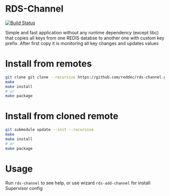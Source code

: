 # RDS-Channel

[![Build Status](https://travis-ci.org/reddec/rds-channel.svg?branch=master)](https://travis-ci.org/reddec/rds-channel)

Simple and fast application without any runtime dependency (except libc) that copies all keys from one REDIS databse to another one with custom key prefix. After first copy it is monitoring all key changes and updates values

# Install from remotes

```bash
git clone git clone --recursive https://github.com/reddec/rds-channel.git
make
make install
# or
make package
```

# Install from cloned remote

```bash
git submodule update --init --recursive
make 
make install
# or
make package
```

# Usage

Run `rds-channel` to see help, or use wizard `rds-add-channel` for install Supervisor config
